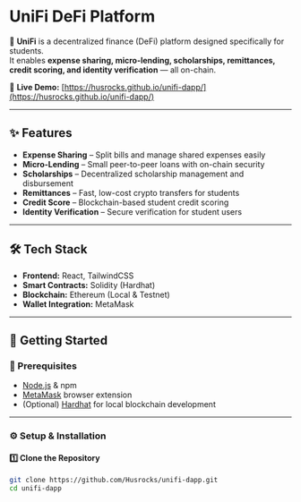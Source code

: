 # UniFi DeFi Platform

🚀 **UniFi** is a decentralized finance (DeFi) platform designed specifically for students.  
It enables **expense sharing, micro-lending, scholarships, remittances, credit scoring, and identity verification** — all on-chain.

🔗 **Live Demo:** [https://husrocks.github.io/unifi-dapp/](https://husrocks.github.io/unifi-dapp/)

---

## ✨ Features
- **Expense Sharing** – Split bills and manage shared expenses easily
- **Micro-Lending** – Small peer-to-peer loans with on-chain security
- **Scholarships** – Decentralized scholarship management and disbursement
- **Remittances** – Fast, low-cost crypto transfers for students
- **Credit Score** – Blockchain-based student credit scoring
- **Identity Verification** – Secure verification for student users

---

## 🛠 Tech Stack
- **Frontend:** React, TailwindCSS
- **Smart Contracts:** Solidity (Hardhat)
- **Blockchain:** Ethereum (Local & Testnet)
- **Wallet Integration:** MetaMask

---

## 🚀 Getting Started

### 📌 Prerequisites
- [Node.js](https://nodejs.org/) & npm
- [MetaMask](https://metamask.io/) browser extension
- (Optional) [Hardhat](https://hardhat.org/) for local blockchain development

---

### ⚙️ Setup & Installation

#### 1️⃣ Clone the Repository
```bash
git clone https://github.com/Husrocks/unifi-dapp.git
cd unifi-dapp
